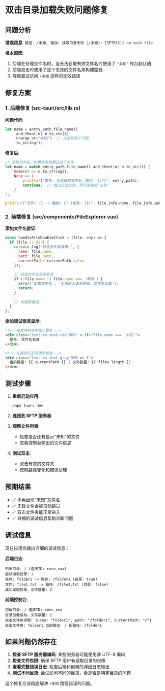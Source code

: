 # 双击目录加载失败问题修复

## 问题分析

**错误信息**: `路径: /未知, 错误: 读取目录失败 [/未知]: [SFTP(2)] no such file`

**根本原因**:
1. 后端在处理文件名时，当无法获取有效文件名时使用了 `"未知"` 作为默认值
2. 前端双击时使用了这个无效的文件名来构建路径
3. 导致尝试访问 `/未知` 这样的无效路径

## 修复方案

### 1. 后端修复 (src-tauri/src/lib.rs)

**问题代码**:
```rust
let name = entry_path.file_name()
    .and_then(|n| n.to_str())
    .unwrap_or("未知")  // 这里导致了问题
    .to_string();
```

**修复后**:
```rust
// 获取文件名，如果失败则跳过这个文件
let name = match entry_path.file_name().and_then(|n| n.to_str()) {
    Some(n) => n.to_string(),
    None => {
        println!("警告: 无法获取文件名，跳过: {:?}", entry_path);
        continue;  // 跳过无效文件，而不是使用"未知"
    }
};

println!("文件: {} -> 路径: {} (目录: {})", file_info.name, file_info.path, file_info.is_dir);
```

### 2. 前端修复 (src/components/FileExplorer.vue)

**添加文件名验证**:
```javascript
const handleFileDoubleClick = (file: any) => {
  if (file.is_dir) {
    console.log('双击文件夹详情:', {
      name: file.name,
      path: file.path,
      currentPath: currentPath.value
    });
    
    // 检查文件名是否有效
    if (!file.name || file.name === '未知') {
      error('无效文件名', '无法进入该文件夹，文件名无效');
      return;
    }
    
    // 构建新路径...
  }
};
```

**添加调试信息显示**:
```html
<!-- 在文件列表中显示警告 -->
<div class="text-xs text-red-500" v-if="file.name === '未知'">
  警告: 文件名无效
</div>

<!-- 在路径栏显示更多信息 -->
<div class="text-xs text-gray-500 mt-1">
  当前路径: {{ currentPath }} | 文件数量: {{ files.length }}
</div>
```

## 测试步骤

1. **重新启动应用**:
   ```bash
   pnpm tauri dev
   ```

2. **连接到 SFTP 服务器**

3. **观察文件列表**:
   - 检查是否还有显示"未知"的文件
   - 查看控制台输出的文件信息

4. **测试双击**:
   - 双击有效的文件夹
   - 观察路径变化和错误处理

## 预期结果

- ✅ 不再出现"未知"文件名
- ✅ 无效文件会被自动跳过
- ✅ 双击文件夹能正常进入
- ✅ 详细的调试信息帮助诊断问题

## 调试信息

现在应用会输出详细的调试信息：

**后端日志**:
```
列出目录: / (连接ID: conn_xxx)
尝试读取目录: /
文件: folder1 -> 路径: /folder1 (目录: true)
文件: file1.txt -> 路径: /file1.txt (目录: false)
成功读取目录，文件数量: 2
```

**前端控制台**:
```
加载目录: / 连接ID: conn_xxx
目录加载成功，文件数量: 2
双击文件夹详情: {name: "folder1", path: "/folder1", currentPath: "/"}
双击文件夹: folder1 当前路径: / 新路径: /folder1
```

## 如果问题仍然存在

1. **检查 SFTP 服务器编码**: 某些服务器可能使用非 UTF-8 编码
2. **检查文件权限**: 确保 SFTP 用户有读取目录的权限
3. **查看完整错误日志**: 检查后端和前端的详细日志输出
4. **测试不同目录**: 尝试访问不同的目录，看是否是特定目录的问题

这个修复应该彻底解决 `/未知` 路径错误的问题。
